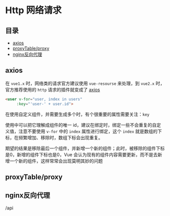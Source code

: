 # Http 网络请求

## 目录

- [axios](#axios)
- [proxyTable/proxy](#proxytableproxy)
- [nginx反向代理](#nginx反向代理)

## axios

在 `vue1.x` 时，网络类的请求官方建议使用 `vue-resourse` 来处理，到 `vue2.x` 时，官方推荐使用的 `http` 请求的插件就变成了 [axios](https://github.com/axios/axios)

```html
<user v-for="user, index in users"      
     :key="'user-' + user.id">
```
在使用自定义组件，并需要生成多个时，有个很重要的属性需要关注：`key`

使用中可以把它理解成组件的唯一 id，建议在绑定时，绑定一些不会重复的自定义值，注意不要使用 `v-for` 中的 `index` 属性进行绑定，这个 `index` 就是数组的下标，在频繁增加、移除时，数组下标会出现重复。

期望的结果是移除最后一个组件，并新增一个新的组件；此时，被移除的组件下标是0，新增的组件下标也是0，Vue 会认为现有的组件内容需要更新，而不是去新增一个新的组件，这样常常会出现莫明其妙的问题


## proxyTable/proxy


## nginx反向代理

/api

